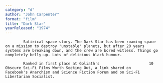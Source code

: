 ```yaml
---
category: "d"
author: "John Carpenter"
format: "film"
title: "Dark Star"
yearReleased: "1974"
---
```

			Satirical space story. The Dark Star has been roaming space 			on a mission to destroy 'unstable' planets, but after 20 years 			systems are breaking down, and the crew are bored witless. Things go 			completely belly-up. Lots of delicious black humour.
			 
			Ranked in first place at Goliath's						10 Obscure Sci-Fi Films Worth Seeking Out, a link shared on 			Facebook's Anarchism and Science Fiction Forum and on Sci-Fi 			Libertarian Socialist.
 